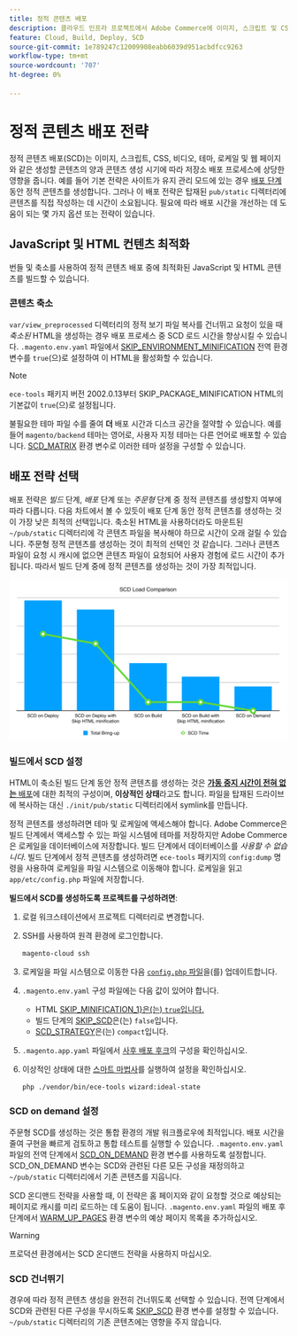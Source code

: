 ```yaml
---
title: 정적 콘텐츠 배포
description: 클라우드 인프라 프로젝트에서 Adobe Commerce에 이미지, 스크립트 및 CSS와 같은 정적 콘텐츠를 배포하는 전략에 대해 알아봅니다.
feature: Cloud, Build, Deploy, SCD
source-git-commit: 1e789247c12009908eabb6039d951acbdfcc9263
workflow-type: tm+mt
source-wordcount: '707'
ht-degree: 0%

---
```


# 정적 콘텐츠 배포 전략

정적 콘텐츠 배포(SCD)는 이미지, 스크립트, CSS, 비디오, 테마, 로케일 및 웹 페이지와 같은 생성할 콘텐츠의 양과 콘텐츠 생성 시기에 따라 저장소 배포 프로세스에 상당한 영향을 줍니다. 예를 들어 기본 전략은 사이트가 유지 관리 모드에 있는 경우 [배포 단계](process.md#deploy-phase-deploy-phase) 동안 정적 콘텐츠를 생성합니다. 그러나 이 배포 전략은 탑재된 `pub/static` 디렉터리에 콘텐츠를 직접 작성하는 데 시간이 소요됩니다. 필요에 따라 배포 시간을 개선하는 데 도움이 되는 몇 가지 옵션 또는 전략이 있습니다.

## JavaScript 및 HTML 컨텐츠 최적화

번들 및 축소를 사용하여 정적 콘텐츠 배포 중에 최적화된 JavaScript 및 HTML 콘텐츠를 빌드할 수 있습니다.

### 콘텐츠 축소

`var/view_preprocessed` 디렉터리의 정적 보기 파일 복사를 건너뛰고 요청이 있을 때 _축소된_ HTML을 생성하는 경우 배포 프로세스 중 SCD 로드 시간을 향상시킬 수 있습니다. `.magento.env.yaml` 파일에서 [SKIP_ENVIRONMENT_MINIFICATION](../environment/variables-global.md#skiphtmlminification) 전역 환경 변수를 `true`(으)로 설정하여 이 HTML을 활성화할 수 있습니다.

>[!NOTE]
>
>`ece-tools` 패키지 버전 2002.0.13부터 SKIP_PACKAGE_MINIFICATION HTML의 기본값이 `true`(으)로 설정됩니다.

불필요한 테마 파일 수를 줄여 **더** 배포 시간과 디스크 공간을 절약할 수 있습니다. 예를 들어 `magento/backend` 테마는 영어로, 사용자 지정 테마는 다른 언어로 배포할 수 있습니다. [SCD_MATRIX](../environment/variables-deploy.md#scdmatrix) 환경 변수로 이러한 테마 설정을 구성할 수 있습니다.

## 배포 전략 선택

배포 전략은 _빌드_ 단계, _배포_ 단계 또는 _주문형_ 단계 중 정적 콘텐츠를 생성할지 여부에 따라 다릅니다. 다음 차트에서 볼 수 있듯이 배포 단계 동안 정적 콘텐츠를 생성하는 것이 가장 낮은 최적의 선택입니다. 축소된 HTML을 사용하더라도 마운트된 `~/pub/static` 디렉터리에 각 콘텐츠 파일을 복사해야 하므로 시간이 오래 걸릴 수 있습니다. 주문형 정적 콘텐츠를 생성하는 것이 최적의 선택인 것 같습니다. 그러나 콘텐츠 파일이 요청 시 캐시에 없으면 콘텐츠 파일이 요청되어 사용자 경험에 로드 시간이 추가됩니다. 따라서 빌드 단계 중에 정적 콘텐츠를 생성하는 것이 가장 최적입니다.

![SCD 로드 비교](../../assets/scd-load-times.png)

### 빌드에서 SCD 설정

HTML이 축소된 빌드 단계 동안 정적 콘텐츠를 생성하는 것은 [**가동 중지 시간이 전혀 없는** 배포](reduce-downtime.md)에 대한 최적의 구성이며, **이상적인 상태**&#x200B;라고도 합니다. 파일을 탑재된 드라이브에 복사하는 대신 `./init/pub/static` 디렉터리에서 symlink를 만듭니다.

정적 콘텐츠를 생성하려면 테마 및 로케일에 액세스해야 합니다. Adobe Commerce은 빌드 단계에서 액세스할 수 있는 파일 시스템에 테마를 저장하지만 Adobe Commerce은 로케일을 데이터베이스에 저장합니다. 빌드 단계에서 데이터베이스를 _사용할 수 없습니다_. 빌드 단계에서 정적 콘텐츠를 생성하려면 `ece-tools` 패키지의 `config:dump` 명령을 사용하여 로케일을 파일 시스템으로 이동해야 합니다. 로케일을 읽고 `app/etc/config.php` 파일에 저장합니다.

**빌드에서 SCD를 생성하도록 프로젝트를 구성하려면**:

1. 로컬 워크스테이션에서 프로젝트 디렉터리로 변경합니다.
1. SSH를 사용하여 원격 환경에 로그인합니다.

   ```bash
   magento-cloud ssh
   ```

1. 로케일을 파일 시스템으로 이동한 다음 [`config.php` 파일](../development/commerce-version.md#create-a-configphp-file)을(를) 업데이트합니다.

1. `.magento.env.yaml` 구성 파일에는 다음 값이 있어야 합니다.

   - HTML [SKIP_MINIFICATION_1&rbrace;은(는) `true`입니다.](../environment/variables-global.md#skip_html_minification)
   - 빌드 단계의 [SKIP_SCD](../environment/variables-build.md#skip_scd)은(는) `false`입니다.
   - [SCD_STRATEGY](../environment/variables-build.md#scd_strategy)은(는) `compact`입니다.

1. `.magento.app.yaml` 파일에서 [사후 배포 후크](../application/hooks-property.md)의 구성을 확인하십시오.

1. 이상적인 상태에 대한 [스마트 마법사](smart-wizards.md)를 실행하여 설정을 확인하십시오.

   ```bash
   php ./vendor/bin/ece-tools wizard:ideal-state
   ```

### SCD on demand 설정

주문형 SCD를 생성하는 것은 통합 환경의 개발 워크플로우에 최적입니다. 배포 시간을 줄여 구현을 빠르게 검토하고 통합 테스트를 실행할 수 있습니다. `.magento.env.yaml` 파일의 전역 단계에서 [SCD_ON_DEMAND](../environment/variables-global.md#scdondemand) 환경 변수를 사용하도록 설정합니다. SCD_ON_DEMAND 변수는 SCD와 관련된 다른 모든 구성을 재정의하고 `~/pub/static` 디렉터리에서 기존 콘텐츠를 지웁니다.

SCD 온디맨드 전략을 사용할 때, 이 전략은 홈 페이지와 같이 요청할 것으로 예상되는 페이지로 캐시를 미리 로드하는 데 도움이 됩니다. `.magento.env.yaml` 파일의 배포 후 단계에서 [WARM_UP_PAGES](../environment/variables-post-deploy.md#warmuppages) 환경 변수의 예상 페이지 목록을 추가하십시오.

>[!WARNING]
>
>프로덕션 환경에서는 SCD 온디맨드 전략을 사용하지 마십시오.

### SCD 건너뛰기

경우에 따라 정적 콘텐츠 생성을 완전히 건너뛰도록 선택할 수 있습니다. 전역 단계에서 SCD와 관련된 다른 구성을 무시하도록 [SKIP_SCD](../environment/variables-build.md#skipscd) 환경 변수를 설정할 수 있습니다. `~/pub/static` 디렉터리의 기존 콘텐츠에는 영향을 주지 않습니다.
